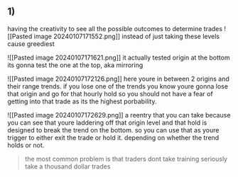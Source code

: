
## 1)

having the creativity to see all the possible outcomes to determine trades
![[Pasted image 20240107171552.png]] instead of just taking these levels cause greediest 

![[Pasted image 20240107171621.png]] it actually tested origin at the bottom its gonna test the one at the top, aka mirroring 

![[Pasted image 20240107172126.png]] here youre in between 2 origins and their range trends. if you lose one of the trends you know youre gonna lose that origin and go for that hourly hold so you should not have a fear of getting into that trade as its the highest porbability.

![[Pasted image 20240107172629.png]] a reentry that you can take because you can see that youre laddering off that origin level and that hold is designed to break the trend on the bottom. so you can use that as youre trigger to either exit the trade or hold it. depending on whether the trend holds or not.

> the most common problem is that traders dont take training seriously
> take a thousand dollar trades

